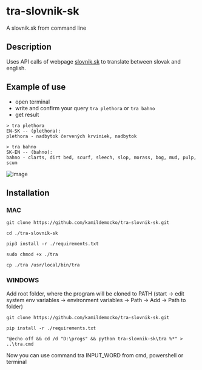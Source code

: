 # tra-slovnik-sk

A slovnik.sk from command line

## Description

Uses API calls of webpage [slovnik.sk](https://slovnik.aktuality.sk/) to translate between slovak and english.

## Example of use

- open terminal
- write and confirm your query `tra plethora` or `tra bahno`
- get result

```
> tra plethora
EN-SK -- (plethora):
plethora - nadbytok červených krviniek, nadbytok

> tra bahno
SK-EN -- (bahno):
bahno - clarts, dirt bed, scurf, sleech, slop, morass, bog, mud, pulp, scum
```

![image](https://user-images.githubusercontent.com/50048116/187981542-d57ffefd-d3a0-4b28-b751-e67cce5e3561.png)


## Installation

### MAC

```
git clone https://github.com/kamildemocko/tra-slovnik-sk.git
```

```
cd ./tra-slovnik-sk
```

```
pip3 install -r ./requirements.txt
```

```
sudo chmod +x ./tra
```

```
cp ./tra /usr/local/bin/tra
```

### WINDOWS

Add root folder, where the program will be cloned to PATH (start -> edit system env variables -> environment variables -> Path -> Add -> Path to folder)

```
git clone https://github.com/kamildemocko/tra-slovnik-sk.git
```

```
pip install -r ./requirements.txt
```

```
"@echo off && cd /d "D:\progs" && python tra-slovnik-sk\tra %*" > ..\tra.cmd
```

Now you can use command tra INPUT_WORD from cmd, powershell or terminal
